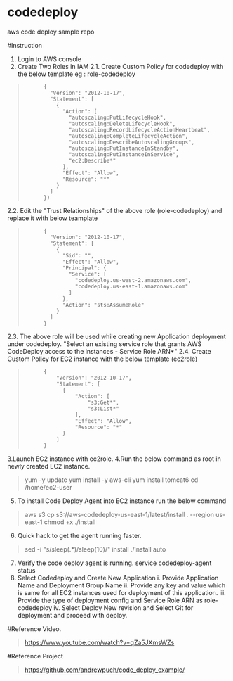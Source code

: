 # codedeploy
aws code deploy sample repo

#Instruction
1. Login to AWS console
2. Create Two Roles in IAM
2.1. Create Custom Policy for codedeploy with the below template eg : role-codedeploy
>			{
>			  "Version": "2012-10-17",
>			  "Statement": [
>				{
>				  "Action": [
>					"autoscaling:PutLifecycleHook",
>					"autoscaling:DeleteLifecycleHook",
>					"autoscaling:RecordLifecycleActionHeartbeat",
>					"autoscaling:CompleteLifecycleAction",
>					"autoscaling:DescribeAutoscalingGroups",
>					"autoscaling:PutInstanceInStandby",
>					"autoscaling:PutInstanceInService",
>					"ec2:Describe*"
>				  ],
>				  "Effect": "Allow",
>				  "Resource": "*"
>				}
>			  ]
>			})
2.2. Edit the "Trust Relationships" of the above role (role-codedeploy) and replace it with below teamplate
>			{
>			  "Version": "2012-10-17",
>			  "Statement": [
>				{
>				  "Sid": "",
>				  "Effect": "Allow",
>				  "Principal": {
>					"Service": [
>					  "codedeploy.us-west-2.amazonaws.com",
>					  "codedeploy.us-east-1.amazonaws.com"
>					]
>				  },
>				  "Action": "sts:AssumeRole"
>				}
>			  ]
>			}
2.3. The above role will be used while creating new Application deployment under codedeploy.
			"Select an existing service role that grants AWS CodeDeploy access to the instances - Service Role ARN*"
2.4. Create Custom Policy for EC2 instance with the below template (ec2role)
>			{ 
>				"Version": "2012-10-17", 
>				"Statement": [   
>				  {     
>					  "Action": [       
>						  "s3:Get*",       
>						  "s3:List*"     
>					  ],     
>					  "Effect": "Allow",     
>					  "Resource": "*"   
>				  } 
>				]
>			}
3.Launch  EC2 instance with ec2role.
4.Run the below command as root in newly created EC2 instance.
>	yum -y update
>	yum install -y aws-cli
>	yum install tomcat6
>	cd /home/ec2-user

5. To install Code Deploy Agent into EC2 instance run the below command
>	aws s3 cp s3://aws-codedeploy-us-east-1/latest/install . --region us-east-1
>	chmod +x ./install

6. Quick hack to get the agent running faster.
>	sed -i "s/sleep(.*)/sleep(10)/" install
>	./install auto

7. Verify the code deploy agent is running.
	service codedeploy-agent status
8. Select Codedeploy and Create New Application
	i. Provide Application Name and Deployment Group Name
	ii. Provide any key and value which is same for all EC2 instances used for deployment of this application.
	iii. Provide the type of deployment config and Service Role ARN as role-codedeploy
	iv. Select Deploy New revision and Select Git for deployment and proceed with deploy.

#Reference Video.
>https://www.youtube.com/watch?v=qZa5JXmsWZs

#Reference Project
>https://github.com/andrewpuch/code_deploy_example/
